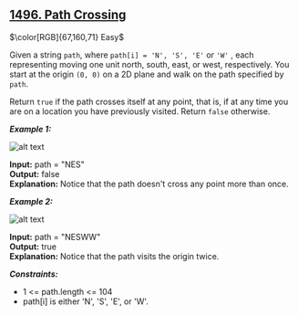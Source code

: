 ## [1496. Path Crossing](https://leetcode.com/problems/path-crossing/)

$\color[RGB]{67,160,71} Easy$

Given a string ```path```, where ```path[i] = 'N', 'S', 'E'``` or ```'W'``` , each representing moving one unit north, south, east, or west, respectively. You start at the origin ```(0, 0)``` on a 2D plane and walk on the path specified by ```path```.

Return ```true``` if the path crosses itself at any point, that is, if at any time you are on a location you have previously visited. Return ```false``` otherwise.


***Example 1:***

![alt text](https://assets.leetcode.com/uploads/2020/06/10/screen-shot-2020-06-10-at-123929-pm.png)

<strong>Input:</strong>  path = "NES"<br>
<strong>Output:</strong> false<br>
<strong>Explanation:</strong> Notice that the path doesn't cross any point more than once.<br>

***Example 2:***

![alt text](https://assets.leetcode.com/uploads/2020/06/10/screen-shot-2020-06-10-at-123843-pm.png)

<strong>Input:</strong> path = "NESWW"<br>
<strong>Output:</strong> true<br>
<strong>Explanation:</strong> Notice that the path visits the origin twice.<br>


***Constraints:***

- 1 <= path.length <= 104
- path[i] is either 'N', 'S', 'E', or 'W'.